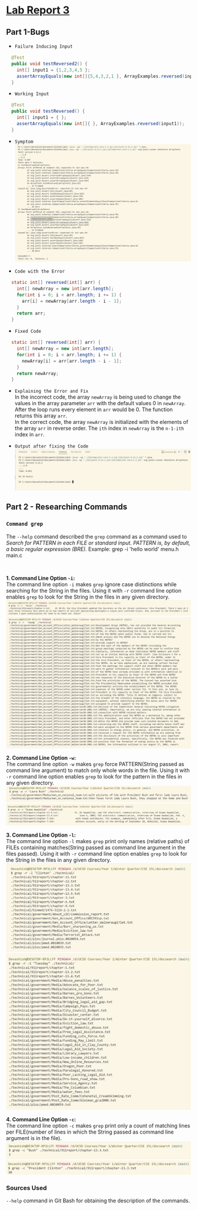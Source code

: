 # **<u> Lab Report 3 </u>**
## **Part 1-Bugs**
* `Failure Inducing Input`
```java
  @Test
  public void testReversed2() {
    int[] input1 = {1,2,3,4,5 };
    assertArrayEquals(new int[]{5,4,3,2,1 }, ArrayExamples.reversed(input1));
  }
```
* `Working Input`
```java
  @Test
  public void testReversed() {
    int[] input1 = { };
    assertArrayEquals(new int[]{ }, ArrayExamples.reversed(input1));
  }
```  

* `Symptom`
![Running the Tests with the Bug](BugError.png) 

* `Code with the Error`
```java
  static int[] reversed(int[] arr) {
    int[] newArray = new int[arr.length];
    for(int i = 0; i < arr.length; i += 1) {
      arr[i] = newArray[arr.length - i - 1];
    }
    return arr;
  }
```  
* `Fixed Code`
```java
  static int[] reversed(int[] arr) {
    int[] newArray = new int[arr.length];
    for(int i = 0; i < arr.length; i += 1) {
      newArray[i] = arr[arr.length - i - 1];
    }
    return newArray;
  }
```
* `Explaining the Error and Fix` \
In the incorrect code, the array `newArray` is being used to change the values in the array parameter `arr` with the default values 0 in `newArray`. After the loop runs every element in `arr` would be 0. The function returns this array `arr`. \
In the correct code, the array `newArray` is initialized with the elements of the array `arr` in reverse order. The `ith` index in `newArray` is the `n-1-ith` index in `arr`. 

* `Output after fixing the Code`
![Running the tests after bug was fixed](BugFixed.png)

## **Part 2 - Researching Commands**
### `Command grep`
The `--help` command described the `grep` command as a command used to *Search for PATTERN in each FILE or standard input. PATTERN is, by default, a basic regular expression (BRE).*
Example: grep -i 'hello world' menu.h main.c

<br>

**1. Command Line Option `-i`:** \
The command line option `-i` makes `grep` ignore case distinctions while searching for the String in the files. Using it with `-r` command line option enables `grep` to look for the String in the files in any given directory. \
![cmd-i-image1](cmd-i-image1.png) 
![cmd-i-image2](cmd-i-image2.png) 

**2. Command Line Option `-w`:** \
The command line option `-w` makes `grep` force PATTERN(String passed as command line argument) to match only whole words in the file. Using it with `-r` command line option enables `grep` to look for the pattern in the files in any given directory. \
![cmd-w-image1](cmd-w-image1.png) 
![cmd-w-image2](cmd-w-image2.png) 

**3. Command Line Option `-l`:** \
The command line option `-l` makes `grep` print only names (relative paths) of FILEs containing matches(String passed as command line argument in the files passed). Using it with `-r` command line option enables `grep` to look for the String in the files in any given directory. \
![cmd-l-image1](cmd-l-image1.png) 
![cmd-l-image2](cmd-l-image2.png) 

**4. Command Line Option `-c`:** \
The command line option `-c` makes `grep`  print only a count of matching lines per FILE(number of lines in which the String passed as command line argument is in the file). \
![cmd-c-image1](cmd-c-image1.png) 
![cmd-c-image2](cmd-c-image2.png) 





### **Sources Used**
`--help` command in Git Bash for obtaining the description of the commands. 
